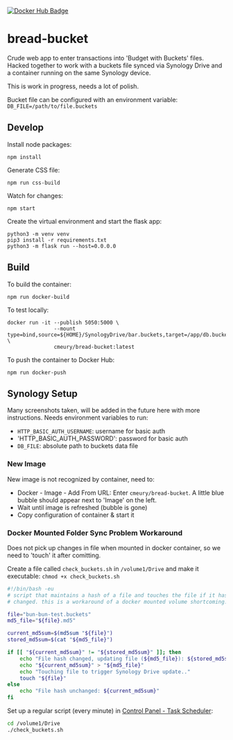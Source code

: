 [![Docker Hub Badge](https://img.shields.io/docker/v/cmeury/bread-bucket)](https://hub.docker.com/repository/docker/cmeury/bread-bucket)

# bread-bucket

Crude web app to enter transactions into 'Budget with Buckets' files. Hacked together to work with
a buckets file synced via Synology Drive and a container running on the same Synology device.

This is work in progress, needs a lot of polish.

Bucket file can be configured with an environment variable: `DB_FILE=/path/to/file.buckets`
    
## Develop

Install node packages:

    npm install

Generate CSS file:

    npm run css-build

Watch for changes:

    npm start

Create the virtual environment and start the flask app:

    python3 -m venv venv
    pip3 install -r requirements.txt
    python3 -m flask run --host=0.0.0.0

## Build

To build the container:

    npm run docker-build

To test locally:

    docker run -it --publish 5050:5000 \
                   --mount type=bind,source=${HOME}/SynologyDrive/bar.buckets,target=/app/db.buckets \
                   cmeury/bread-bucket:latest

To push the container to Docker Hub:

    npm run docker-push


## Synology Setup

Many screenshots taken, will be added in the future here with more instructions. Needs environment variables to run:

* `HTTP_BASIC_AUTH_USERNAME`: username for basic auth
* 'HTTP_BASIC_AUTH_PASSWORD': password for basic auth
* `DB_FILE`: absolute path to buckets data file

### New Image

New image is not recognized by container, need to:
* Docker - Image - Add From URL: Enter `cmeury/bread-bucket`. A little blue bubble should appear next to 'Image' on the left.
* Wait until image is refreshed (bubble is gone)
* Copy configuration of container & start it

### Docker Mounted Folder Sync Problem Workaround

Does not pick up changes in file when mounted in docker container, so we need to 'touch' it after
comitting.

Create a file called `check_buckets.sh` in `/volume1/Drive` and make it executable: `chmod +x check_buckets.sh`

```bash
#!/bin/bash -eu
# script that maintains a hash of a file and touches the file if it has
# changed. this is a workaround of a docker mounted volume shortcoming.

file="bun-bun-test.buckets"
md5_file="${file}.md5"

current_md5sum=$(md5sum "${file}")
stored_md5sum=$(cat "${md5_file}")

if [[ "${current_md5sum}" != "${stored_md5sum}" ]]; then
	echo "File hash changed, updating file (${md5_file}): ${stored_md5sum} -> ${current_md5sum}"
	echo "${current_md5sum}" > "${md5_file}"
	echo "Touching file to trigger Synology Drive update.."
	touch "${file}"
else
	echo "File hash unchanged: ${current_md5sum}"
fi
```

Set up a regular script (every minute) in [Control Panel - Task Scheduler](https://kb.synology.com/en-uk/DSM/help/DSM/AdminCenter/system_taskscheduler?version=7):

```bash
cd /volume1/Drive
./check_buckets.sh
```

